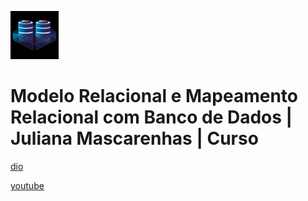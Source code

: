 ![alt text](image.png)

# Modelo Relacional e Mapeamento Relacional com Banco de Dados | Juliana Mascarenhas | Curso

[dio](https://web.dio.me/course/modelo-relacional-e-mapeamento-errelacional/learning/32f5c44c-aafa-49fb-83ee-d08f261bc6de)

[youtube](https://www.youtube.com/playlist?list=PLUFkgDlXfnjs_3mHs3PpleuuvdojVEZTY)
